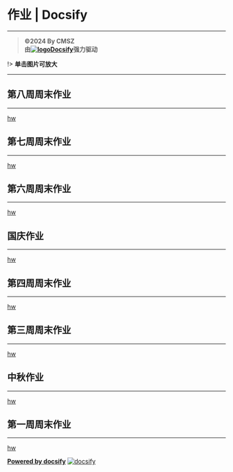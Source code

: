 ﻿<h1> 作业 | Docsify </h1>

-----
> **©2024 By CMSZ**  
> **由[![logo](https://docsify.js.org/_media/favicon.ico ':size=5%')Docsify](https://docsify.js.org/)强力驱动**

!> **单击图片可放大**

-----
## 第八周周末作业 ##
-----
[hw](../hw/8.md ':include')
## 第七周周末作业 ##
-----
[hw](../hw/7.md ':include')
## 第六周周末作业 ##
-----
[hw](../hw/6.md ':include')
## 国庆作业 ##
-----
[hw](../hw/5.md ':include')
## 第四周周末作业 ##
-----
[hw](../hw/4.md ':include')
## 第三周周末作业 ##
-----
[hw](../hw/3.md ':include')
## 中秋作业 ##
-----
[hw](../hw/2.md ':include')
## 第一周周末作业 ##
-----
[hw](../hw/1.md ':include')


[**Powered by docsify**](https://docsify.js.org)
[![docsify](https://img.shields.io/github/v/tag/docsifyjs/docsify?label=docsify)](https://docsify.js.org/)
